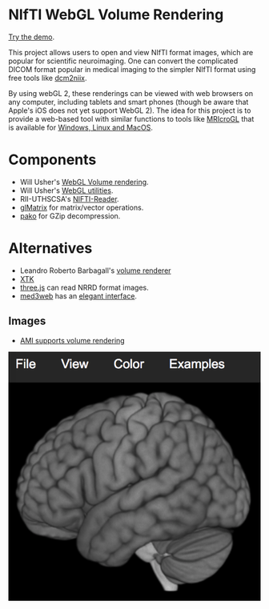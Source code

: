 # NIfTI WebGL Volume Rendering

[Try the demo](https://rordenlab.github.io/).

This project allows users to open and view NIfTI format images, which are popular for scientific neuroimaging. One can convert the complicated DICOM format popular in medical imaging to the simpler NIfTI format using free tools like [dcm2niix](https://github.com/rordenlab/dcm2niix).

By using webGL 2, these renderings can be viewed with web browsers on any computer, including tablets and smart phones (though be aware that Apple's iOS does not yet support WebGL 2). The idea for this project is to provide a web-based tool with similar functions to tools like [MRIcroGL](https://www.nitrc.org/plugins/mwiki/index.php/mricrogl:MainPage) that is available for [Windows, Linux and MacOS](https://github.com/rordenlab/MRIcroGL12/releases).

# Components

 - Will Usher's [WebGL Volume rendering](https://github.com/Twinklebear/webgl-volume-raycaster).
 - Will Usher's [WebGL utilities](https://github.com/Twinklebear/webgl-volume-raycaster).
 - RII-UTHSCSA's [NIFTI-Reader](https://github.com/rii-mango/NIFTI-Reader-JS).
 - [glMatrix](http://glmatrix.net/) for matrix/vector operations.
 - [pako](https://github.com/nodeca/pako) for GZip decompression.

# Alternatives
 - Leandro Roberto Barbagall's [volume renderer](http://www.lebarba.com/)
 - [XTK](https://github.com/xtk/X)
 - [three.js](https://threejs.org/examples/webgl2_materials_texture3d_volume.html) can read NRRD format images.
 - [med3web](https://github.com/epam/med3web) has an [elegant interface](https://med3web.opensource.epam.com/).
## Images
 - [AMI supports volume rendering](https://github.com/FNNDSC/ami)

![Screenshot](web_render.png)


